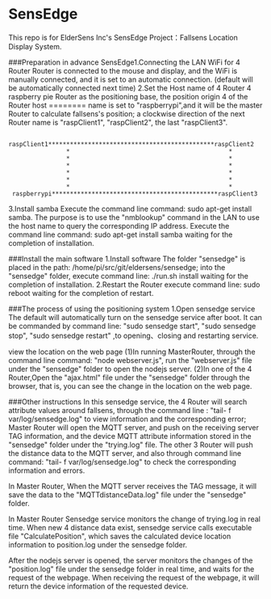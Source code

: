
SensEdge
========

This repo is for ElderSens Inc's SensEdge Project：Fallsens Location Display System.

###Preparation in advance
SensEdge1.Connecting the LAN WiFi for 4 Router Router is connected to the mouse and display, and the WiFi is manually connected, and it is set to an automatic 
connection. (default will be automatically connected next time) 2.Set the Host name of 4 Router 4 raspberry pie Router as the positioning base, the position origin 
4 of the Router host ======== name is set to "raspberrypi",and it will be the master Router to calculate fallsens's position; a clockwise direction of the next 
Router name is "raspClient1", "raspClient2", the last "raspClient3".
  
         raspClient1**********************************************raspClient2 
                    *                                            *
                    *                                            *
                    *                                            *
                    *                                            *
                    *                                            *
                    *                                            *
	 raspberrypi**********************************************raspClient3

3.Install samba Execute the command line command: sudo apt-get install samba. The purpose is to use the "nmblookup" command 
in the LAN to use the host name to query the corresponding IP address. Execute the command line command: sudo apt-get install
 samba waiting for the completion of installation.

###Install the main software 
1.Install software The folder "sensedge" is placed in the path: /home/pi/src/git/eldersens/sensedge; into the "sensedge" 
folder, execute command line: ./run.sh install waiting for the completion of installation.
2.Restart the Router execute command line: sudo reboot waiting for the completion of restart.

###The process of using the positioning system
1.Open sensedge service The default will automatically turn on the sensedge service after boot. It can be commanded by command
 line: "sudo sensedge start", "sudo sensedge stop", "sudo sensedge restart" ,to opening、closing and restarting service.

view the location on the web page 
(1)In running MasterRouter, through the command line command: "node webserver.js", run the 
"webserver.js" file under the "sensedge" folder to open the nodejs server.
(2)In one of the 4 Router,Open the "ajax.html" file under the "sensedge" folder through the browser, that is, you can see the 
change in the location on the web page.

###Other instructions
In this sensedge service, the 4 Router will search attribute values around fallsens, through the command line
: "tail- f var/log/sensedge.log" to view information and the corresponding error; Master Router will open the MQTT server, 
and push on the receiving server TAG information, and the device MQTT attribute information stored in the "sensedge" folder 
under the "trying.log" file. The other 3 Router will push the distance data to the MQTT server, and also through command 
line command: "tail- f var/log/sensedge.log" to check the corresponding information and errors.

In Master Router, When the MQTT server receives the TAG message, it will save the data to the "MQTTdistanceData.log" file under the 
"sensedge" folder.

In Master Router Sensedge service monitors the change of trying.log in real time. When new 4 distance data exist, sensedge 
service calls executable file "CalculatePosition", which saves the calculated device location information to position.log under the sensedge folder.

After the nodejs server is opened, the server monitors the changes of the "position.log" file under the sensedge folder 
in real time, and waits for the request of the webpage. When receiving the request of the webpage, it will return the device 
information of the requested device.
